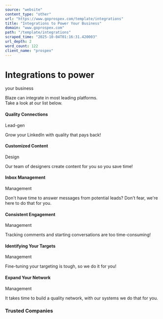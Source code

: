 ```yaml
---
source: "website"
content_type: "other"
url: "https://www.goprospex.com/template/integrations"
title: "Integrations to Power Your Business"
domain: "www.goprospex.com"
path: "/template/integrations"
scraped_time: "2025-10-04T01:16:31.420003"
url_depth: 2
word_count: 122
client_name: "prospex"
---
```


# Integrations to power  
your business

Blaze can integrate in most leading platforms.  
Take a look at our list below.

#### Quality Connections

Lead-gen

Grow your LinkedIn with quality that pays back!

#### Customized Content

Design

Our team of designers create content for you so you save time!

#### Inbox Management

Management

Don't have time to answer messages from potential leads? Don't fear, we're here to do that for you.

#### Consistent Engagement

Management

Tracking comments and starting conversations are too time-consuming!

#### Identifying Your Targets

Management

Fine-tuning your targeting is tough, so we do it for you!

#### Expand Your Network

Management

It takes time to build a quality network, with our systems we do that for you.

### Trusted Companies